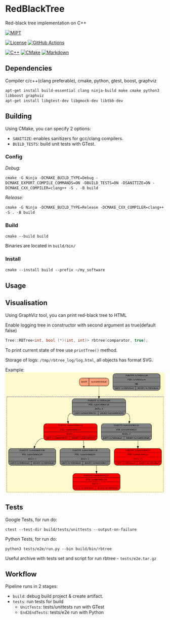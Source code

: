 # RedBlackTree
Red-black tree implementation on C++

[![MIPT](https://img.shields.io/endpoint?style=plastic&url=https%3A%2F%2Fraw.githubusercontent.com%2Fkhmelnitskiianton%2FRedBlackTree%2Fmain%2F.github%2Fbadge%2Fmipt-badge.json)](#)

[![License](https://img.shields.io/github/license/khmelnitskiianton/RedBlackTree)](#)
[![GitHub Actions](https://img.shields.io/badge/GitHub_Actions-2088FF?logo=github-actions&logoColor=white)](#)

[![C++](https://img.shields.io/badge/C++-%2300599C.svg?logo=c%2B%2B&logoColor=white)](#)
[![CMake](https://img.shields.io/badge/CMake-064F8C?logo=cmake&logoColor=fff)](#)
[![Markdown](https://img.shields.io/badge/Markdown-%23000000.svg?logo=markdown&logoColor=white)](#)

## Dependencies

Compiler c/c++(clang preferable), cmake, python, gtest, boost, graphviz

```shell
apt-get install build-essential clang ninja-build make cmake python3 libboost graphviz
apt-get install libgtest-dev libgmock-dev libtbb-dev
```

## Building

Using CMake, you can specify 2 options:
- `SANITIZE`: enables sanitizers for gcc/clang compilers.
- `BUILD_TESTS`: build unit tests with GTest.

### Config

*Debug:*
```shell
cmake -G Ninja -DCMAKE_BUILD_TYPE=Debug -DCMAKE_EXPORT_COMPILE_COMMANDS=ON -DBUILD_TESTS=ON -DSANITIZE=ON -DCMAKE_CXX_COMPILER=clang++ -S . -B build
```

*Release:*
```shell
cmake -G Ninja -DCMAKE_BUILD_TYPE=Release -DCMAKE_CXX_COMPILER=clang++ -S . -B build
```

### Build
```shell
cmake --build build
```

Binaries are located in `build/bin/`

### Install 

```shell
cmake --install build --prefix ~/my_software
```

## Usage

## Visualisation

Using GraphViz tool, you can print red-black tree to HTML

Enable logging tree in constructor with second argument as true(default false)

```cpp
Tree::RBTree<int, bool (*)(int, int)> rbtree(comparator, true);
```

To print current state of tree use `printTree()` method.

Storage of logs: `/tmp/rbtree_log/log.html`, all objects has format SVG.

Example:
![logs](.github/images/image.png)

## Tests

Google Tests, for run do:

```shell
ctest --test-dir build/tests/unittests --output-on-failure
```

Python Tests, for run do:

```shell
python3 tests/e2e/run.py --bin build/bin/rbtree
```

Useful archive with tests set and script for run rbtree - `tests/e2e.tar.gz`

## Workflow

Pipeline runs in 2 stages:
- `build`: debug build project & create artifact.
- `tests`: run tests for build
    + `UnitTests`: tests/unittests run with GTest
    + `End2EndTests`: tests/e2e run with Python